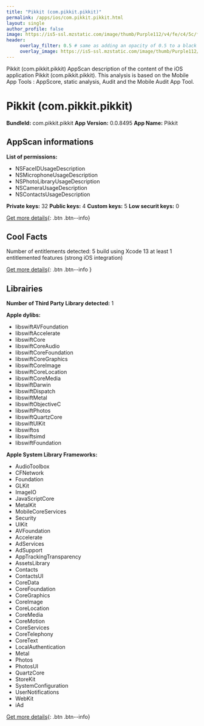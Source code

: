 ```yaml
---
title: "Pikkit (com.pikkit.pikkit)"
permalink: /apps/ios/com.pikkit.pikkit.html
layout: single
author_profile: false
image: https://is5-ssl.mzstatic.com/image/thumb/Purple112/v4/fe/c4/5c/fec45c9b-169c-b526-a588-cd45ee305750/AppIcon-0-0-1x_U007emarketing-0-0-0-7-0-0-sRGB-0-0-0-GLES2_U002c0-512MB-85-220-0-0.png/512x512bb.jpg
header: 
     overlay_filter: 0.5 # same as adding an opacity of 0.5 to a black background
     overlay_image: https://is5-ssl.mzstatic.com/image/thumb/Purple112/v4/fe/c4/5c/fec45c9b-169c-b526-a588-cd45ee305750/AppIcon-0-0-1x_U007emarketing-0-0-0-7-0-0-sRGB-0-0-0-GLES2_U002c0-512MB-85-220-0-0.png/512x512bb.jpg
---
```

Pikkit (com.pikkit.pikkit) AppScan description of the content of the iOS application Pikkit (com.pikkit.pikkit). This analysis is based on the Mobile App Tools : AppScore, static analysis, Audit and the Mobile Audit App Tool.

# Pikkit (com.pikkit.pikkit)

**BundleId:** com.pikkit.pikkit
**App Version:** 0.0.8495
**App Name:** Pikkit


## AppScan informations 

**List of permissions:** 
- NSFaceIDUsageDescription
- NSMicrophoneUsageDescription
- NSPhotoLibraryUsageDescription
- NSCameraUsageDescription
- NSContactsUsageDescription
  
  
**Private keys:** 32
**Public keys:** 4
**Custom keys:** 5
**Low securit keys:** 0
  
[Get more details](/pricing.html){: .btn .btn--info}

## Cool Facts

Number of entitlements detected: 5
build using Xcode 13
at least 1 entitlemented features (strong iOS integration)
  
[Get more details](/pricing.html){: .btn .btn--info }

## Librairies 
**Number of Third Party Library detected:** 1


**Apple dylibs:**
- libswiftAVFoundation
- libswiftAccelerate
- libswiftCore
- libswiftCoreAudio
- libswiftCoreFoundation
- libswiftCoreGraphics
- libswiftCoreImage
- libswiftCoreLocation
- libswiftCoreMedia
- libswiftDarwin
- libswiftDispatch
- libswiftMetal
- libswiftObjectiveC
- libswiftPhotos
- libswiftQuartzCore
- libswiftUIKit
- libswiftos
- libswiftsimd
- libswiftFoundation


**Apple System Library Frameworks:**
- AudioToolbox
- CFNetwork
- Foundation
- GLKit
- ImageIO
- JavaScriptCore
- MetalKit
- MobileCoreServices
- Security
- UIKit
- AVFoundation
- Accelerate
- AdServices
- AdSupport
- AppTrackingTransparency
- AssetsLibrary
- Contacts
- ContactsUI
- CoreData
- CoreFoundation
- CoreGraphics
- CoreImage
- CoreLocation
- CoreMedia
- CoreMotion
- CoreServices
- CoreTelephony
- CoreText
- LocalAuthentication
- Metal
- Photos
- PhotosUI
- QuartzCore
- StoreKit
- SystemConfiguration
- UserNotifications
- WebKit
- iAd


  
[Get more details](/pricing.html){: .btn .btn--info}

